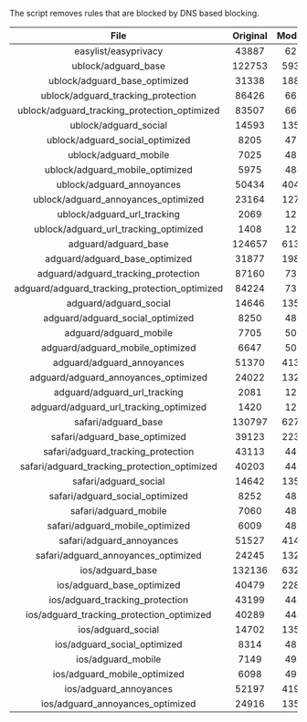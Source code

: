 The script removes rules that are blocked by DNS based blocking.


| File | Original | Modified |
|:----:|:-----:|:-----:|
| easylist/easyprivacy | 43887 | 6217 |
| ublock/adguard_base | 122753 | 59334 |
| ublock/adguard_base_optimized | 31338 | 18813 |
| ublock/adguard_tracking_protection | 86426 | 6694 |
| ublock/adguard_tracking_protection_optimized | 83507 | 6672 |
| ublock/adguard_social | 14593 | 13516 |
| ublock/adguard_social_optimized | 8205 | 4774 |
| ublock/adguard_mobile | 7025 | 4857 |
| ublock/adguard_mobile_optimized | 5975 | 4840 |
| ublock/adguard_annoyances | 50434 | 40475 |
| ublock/adguard_annoyances_optimized | 23164 | 12775 |
| ublock/adguard_url_tracking | 2069 | 1228 |
| ublock/adguard_url_tracking_optimized | 1408 | 1223 |
| adguard/adguard_base | 124657 | 61339 |
| adguard/adguard_base_optimized | 31877 | 19807 |
| adguard/adguard_tracking_protection | 87160 | 7377 |
| adguard/adguard_tracking_protection_optimized | 84224 | 7354 |
| adguard/adguard_social | 14646 | 13577 |
| adguard/adguard_social_optimized | 8250 | 4813 |
| adguard/adguard_mobile | 7705 | 5037 |
| adguard/adguard_mobile_optimized | 6647 | 5019 |
| adguard/adguard_annoyances | 51370 | 41334 |
| adguard/adguard_annoyances_optimized | 24022 | 13214 |
| adguard/adguard_url_tracking | 2081 | 1238 |
| adguard/adguard_url_tracking_optimized | 1420 | 1233 |
| safari/adguard_base | 130797 | 62768 |
| safari/adguard_base_optimized | 39123 | 22371 |
| safari/adguard_tracking_protection | 43113 | 4459 |
| safari/adguard_tracking_protection_optimized | 40203 | 4436 |
| safari/adguard_social | 14642 | 13567 |
| safari/adguard_social_optimized | 8252 | 4810 |
| safari/adguard_mobile | 7060 | 4899 |
| safari/adguard_mobile_optimized | 6009 | 4882 |
| safari/adguard_annoyances | 51527 | 41423 |
| safari/adguard_annoyances_optimized | 24245 | 13278 |
| ios/adguard_base | 132136 | 63285 |
| ios/adguard_base_optimized | 40479 | 22895 |
| ios/adguard_tracking_protection | 43199 | 4467 |
| ios/adguard_tracking_protection_optimized | 40289 | 4444 |
| ios/adguard_social | 14702 | 13599 |
| ios/adguard_social_optimized | 8314 | 4825 |
| ios/adguard_mobile | 7149 | 4938 |
| ios/adguard_mobile_optimized | 6098 | 4921 |
| ios/adguard_annoyances | 52197 | 41989 |
| ios/adguard_annoyances_optimized | 24916 | 13565 |